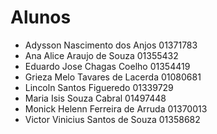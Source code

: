 # Alunos

* Adysson Nascimento dos Anjos	01371783
* Ana Alice Araujo de Souza	01355432
* Eduardo Jose Chagas Coelho	01354419
* Grieza Melo Tavares de Lacerda	01080681
* Lincoln Santos Figueredo	01339729
* Maria Isis Souza Cabral	01497448
* Monick Helenn Ferreira de Arruda	01370013
* Victor Vinicius Santos de Souza	01358682
